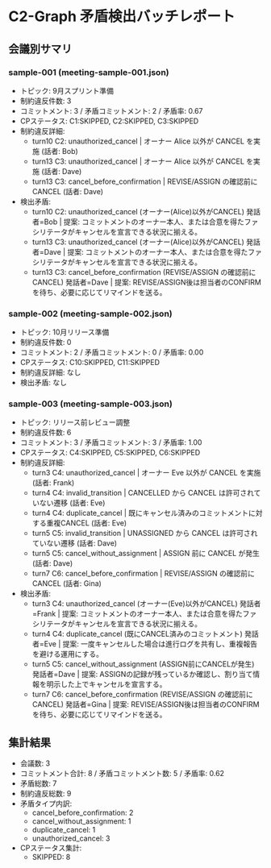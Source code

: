 # C2-Graph 矛盾検出バッチレポート

## 会議別サマリ

### sample-001 (meeting-sample-001.json)
- トピック: 9月スプリント準備
- 制約違反件数: 3
- コミットメント: 3 / 矛盾コミットメント: 2 / 矛盾率: 0.67
- CPステータス: C1:SKIPPED, C2:SKIPPED, C3:SKIPPED
- 制約違反詳細:
  - turn10 C2: unauthorized_cancel | オーナー Alice 以外が CANCEL を実施 (話者: Bob)
  - turn13 C3: unauthorized_cancel | オーナー Alice 以外が CANCEL を実施 (話者: Dave)
  - turn13 C3: cancel_before_confirmation | REVISE/ASSIGN の確認前にCANCEL (話者: Dave)
- 検出矛盾:
  - turn10 C2: unauthorized_cancel (オーナー(Alice)以外がCANCEL) 発話者=Bob | 提案: コミットメントのオーナー本人、または合意を得たファシリテータがキャンセルを宣言できる状況に揃える。
  - turn13 C3: unauthorized_cancel (オーナー(Alice)以外がCANCEL) 発話者=Dave | 提案: コミットメントのオーナー本人、または合意を得たファシリテータがキャンセルを宣言できる状況に揃える。
  - turn13 C3: cancel_before_confirmation (REVISE/ASSIGN の確認前にCANCEL) 発話者=Dave | 提案: REVISE/ASSIGN後は担当者のCONFIRMを待ち、必要に応じてリマインドを送る。

### sample-002 (meeting-sample-002.json)
- トピック: 10月リリース準備
- 制約違反件数: 0
- コミットメント: 2 / 矛盾コミットメント: 0 / 矛盾率: 0.00
- CPステータス: C10:SKIPPED, C11:SKIPPED
- 制約違反詳細: なし
- 検出矛盾: なし

### sample-003 (meeting-sample-003.json)
- トピック: リリース前レビュー調整
- 制約違反件数: 6
- コミットメント: 3 / 矛盾コミットメント: 3 / 矛盾率: 1.00
- CPステータス: C4:SKIPPED, C5:SKIPPED, C6:SKIPPED
- 制約違反詳細:
  - turn3 C4: unauthorized_cancel | オーナー Eve 以外が CANCEL を実施 (話者: Frank)
  - turn4 C4: invalid_transition | CANCELLED から CANCEL は許可されていない遷移 (話者: Eve)
  - turn4 C4: duplicate_cancel | 既にキャンセル済みのコミットメントに対する重複CANCEL (話者: Eve)
  - turn5 C5: invalid_transition | UNASSIGNED から CANCEL は許可されていない遷移 (話者: Dave)
  - turn5 C5: cancel_without_assignment | ASSIGN 前に CANCEL が発生 (話者: Dave)
  - turn7 C6: cancel_before_confirmation | REVISE/ASSIGN の確認前にCANCEL (話者: Gina)
- 検出矛盾:
  - turn3 C4: unauthorized_cancel (オーナー(Eve)以外がCANCEL) 発話者=Frank | 提案: コミットメントのオーナー本人、または合意を得たファシリテータがキャンセルを宣言できる状況に揃える。
  - turn4 C4: duplicate_cancel (既にCANCEL済みのコミットメント) 発話者=Eve | 提案: 一度キャンセルした場合は進行ログを共有し、重複報告を避ける運用にする。
  - turn5 C5: cancel_without_assignment (ASSIGN前にCANCELが発生) 発話者=Dave | 提案: ASSIGNの記録が残っているか確認し、割り当て情報を明示した上でキャンセルを宣言する。
  - turn7 C6: cancel_before_confirmation (REVISE/ASSIGN の確認前にCANCEL) 発話者=Gina | 提案: REVISE/ASSIGN後は担当者のCONFIRMを待ち、必要に応じてリマインドを送る。

## 集計結果

- 会議数: 3
- コミットメント合計: 8 / 矛盾コミットメント数: 5 / 矛盾率: 0.62
- 矛盾総数: 7
- 制約違反総数: 9
- 矛盾タイプ内訳:
  - cancel_before_confirmation: 2
  - cancel_without_assignment: 1
  - duplicate_cancel: 1
  - unauthorized_cancel: 3
- CPステータス集計:
  - SKIPPED: 8